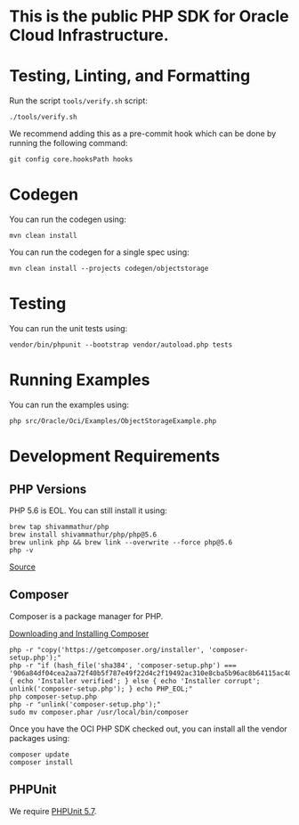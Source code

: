 # This is the public PHP SDK for Oracle Cloud Infrastructure.

# Testing, Linting, and Formatting

Run the script `tools/verify.sh` script:

```
./tools/verify.sh
```

We recommend adding this as a pre-commit hook which can be done by running the following command:

```
git config core.hooksPath hooks
```

# Codegen

You can run the codegen using:

```
mvn clean install
```

You can run the codegen for a single spec using:

```
mvn clean install --projects codegen/objectstorage
```


# Testing

You can run the unit tests using:

```
vendor/bin/phpunit --bootstrap vendor/autoload.php tests
```


# Running Examples

You can run the examples using:

```
php src/Oracle/Oci/Examples/ObjectStorageExample.php
```

# Development Requirements

## PHP Versions

PHP 5.6 is EOL. You can still install it using:

```
brew tap shivammathur/php
brew install shivammathur/php/php@5.6
brew unlink php && brew link --overwrite --force php@5.6
php -v
```

[Source](https://getgrav.org/blog/macos-bigsur-apache-multiple-php-versions)

## Composer

Composer is a package manager for PHP.

[Downloading and Installing Composer](https://getcomposer.org/download/)

```
php -r "copy('https://getcomposer.org/installer', 'composer-setup.php');"
php -r "if (hash_file('sha384', 'composer-setup.php') === '906a84df04cea2aa72f40b5f787e49f22d4c2f19492ac310e8cba5b96ac8b64115ac402c8cd292b8a03482574915d1a8') { echo 'Installer verified'; } else { echo 'Installer corrupt'; unlink('composer-setup.php'); } echo PHP_EOL;"
php composer-setup.php
php -r "unlink('composer-setup.php');"
sudo mv composer.phar /usr/local/bin/composer
```

Once you have the OCI PHP SDK checked out, you can install all the vendor packages using:

```
composer update
composer install
```

## PHPUnit

We require [PHPUnit 5.7](https://phpunit.de/manual/5.7/en/installation.html).

